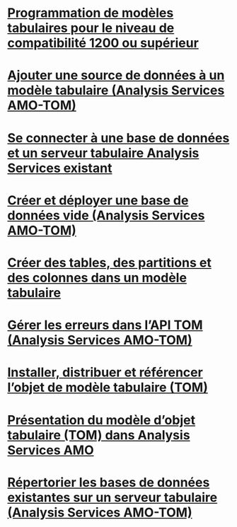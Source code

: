 # [Programmation de modèles tabulaires pour le niveau de compatibilité 1200 ou supérieur](tabular-model-programming-for-compatibility-level-1200.md)

# [Ajouter une source de données à un modèle tabulaire (Analysis Services AMO-TOM)](add-a-data-source-to-tabular-model-analysis-services-amo-tom.md)
# [Se connecter à une base de données et un serveur tabulaire Analysis Services existant](connect-to-existing-analysis-services-tabular-server-and-database.md)
# [Créer et déployer une base de données vide (Analysis Services AMO-TOM)](create-and-deploy-an-empty-database-analysis-services-amo-tom.md)
# [Créer des tables, des partitions et des colonnes dans un modèle tabulaire](create-tables-partitions-and-columns-in-a-tabular-model.md)
# [Gérer les erreurs dans l’API TOM (Analysis Services AMO-TOM)](handling-errors-in-the-tom-api-analysis-services-amo-tom.md)
# [Installer, distribuer et référencer l’objet de modèle tabulaire (TOM)](install-distribute-and-reference-the-tabular-object-model.md)
# [Présentation du modèle d’objet tabulaire (TOM) dans Analysis Services AMO](introduction-to-the-tabular-object-model-tom-in-analysis-services-amo.md)
# [Répertorier les bases de données existantes sur un serveur tabulaire (Analysis Services AMO-TOM)](list-existing-databases-on-a-tabular-server-analysis-services-amo-tom.md)
